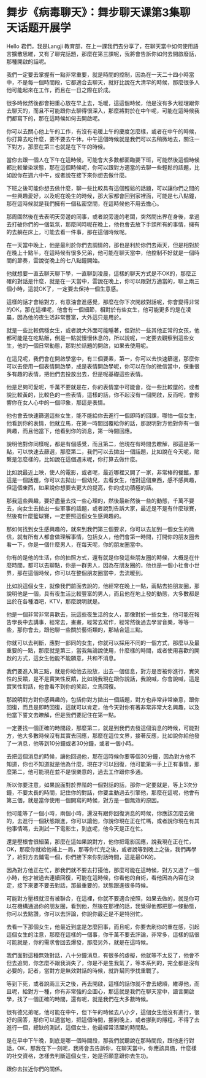 # 舞步《病毒聊天》：舞步聊天课第3集聊天话题开展学

Hello 君們，我是Langji 教育部，在上一課我們去分享了，在聊天當中如何使用語言擴散思維，又有了聊完話題，那麼在第三課呢，我將會告訴你如何去開啟廢話，那種開啟的話呢。

我們一定要去掌握有一點非常重要，就是時間的控制，因為在一天二十四小時當中，不是每一個時間段，它都適合去聊天，就好比說在大清早的時候，那麼很多人他可能起來在工作，而且在一日之際在於成。

很多時候然後都會把重心放在早上去，毛暖，這這個時候，他是沒有多大經理跟你去聊天的，而且不可能跟你去聊得很深入，那麼將對於在中午呢，可能在這時候我們都寫下的，那在這時候如何去開啟呢。

你可以去關心他上午的工作，有沒有毛暖上午的慶度怎麼樣，或者在中午的時候，你打算去吃什麼，要不要去午休，中午這個時候就是我們可以去稍微地去，關注一下對方，那麼在第三也就是在下午的時候。

當你去跟一個人在下午在這時候，可能會大多數都面臨要下班，可能然後這個時候都比較暈染狀態，那在這個時候呢，你可以跟對方適當的去聊一些輕鬆的話題，比如說你在週六中午，或者說在接下來你想去做什麼。

下班之後可能你想去做什麼，聊一些比較具有這個輕鬆的話題，可以讓你們之間的一些興趣愛好，以及呢在晚生的時候，那大家都會回到家裡面，可能是七八點鐘，那在這時候就是我們擁有一個私密空間，在這時候他不用去擔心。

那周圍然後在去表明天旁邊的同事，或者說旁邊的老闆，突然間出界在身後，拿過去打破你們的一個氣氛，那麼同時呢在晚上，他也會去放下手頭所有的事情，擁有的去躺在床上，可能去看一件事，那在這個時候呢。

在一天當中晚上，他是最利於你們去調情的，那也是利於你們去兩天，但是相對於在晚上十點半，在這時候有很多兄弟，他可能在聊天當中，他控制不好就是一個時間的節奏，雲說從晚上的七八點鐘開始。

他就想要一直去聊天聊下學，一直聊到凌晨，這樣的聊天方式是不OK的，那麼正確的對話是什麼，就是在一天當中，雲說在晚上，你可以跟對方適當的，聊上兩三個小時，這就OK了，一定要去保持一個生意感。

這樣的話才會給對方，有意油會進感覺，那麼在你下次開啟對話呢，你會變得非常的OK，那在這裡呢，他會有一個細節，相對於有些女生，他可能更多的是在凌晨，因為他的夜生活非常豐富，大外這只是用於。

就是一些比較偶穩女生，或者說大外面可能睡著，但對於一些其他正常的女孩，他都可能是在吃點飯，倒是一點就慢慢休息的，所以說呢，一定要去觀察到這些女生，他的一個日常動態，那對於話題的開啟，如果去使用呢。

在這兒呢，我們會在開啟學當中，有三個要素，第一，你可以去快速篩選，那麼你可以去使用一個表情開啟學，成是表情開啟學呢，你可以在你的微信當中，保重很多有趣的表情，把他們去投放出去，但是呢基礎這些表情。

他是足夠可愛呢，千萬不要就是在，你的表情當中可能會，從一些比較屋的，或者說比較黃的，比較色的一些表情，這樣的話，你不起沒有一個開啟，反而呢，會影響你在女人心中的一個印象，那這是表情。

他也會去快速篩選這些女生，能不能給你去進行一個即時的回課，哪怕一個女生，他看到你的表情，他就立馬，在第一時間回覆給你的話，那說明對方他對你有一個興趣，而且他當下，他看到你的消息，第一時間回應。

說明他對你同樣呢，都是有個感覺，而且第二，他現在有時間去瞭解，那這是第一點，可以快速去篩選，那麼第二，我們可以去拋出一個話題，比如說在今天呢，貼繫是怎麼樣的，比如說在這個週末呢，你打算去做什麼。

比如說最近上映，使人的電影，或者呢，最近哪裡又開了一家，非常棒的餐館，那這是一個話題，你可以去拋出一個幼兒，去看女生，他對這個東西，感不感興趣，但這個東西，如果說你想要去更大的提高，你的成功積極的話。

那我這些興趣，要好盡量去找一些心理的，然後最新然後一些的動態，千萬不要去，向女生去拋出一些軍事的話題，或者說到告訴大家，最近是不是有什麼球賽，然後有什麼籃球賽，一定要照這個女生感興趣的。

那如何找到女生感興趣的，就來到我們第三個要求，你可以去加到一個女生的微信，就有所有人都會做理解事情，包括女人，他們會第一時間，打開你的朋友圈去看一下，你是一個什麼男人，在每天呢，你的朋友圈當中。

你有的是他的生活，你的拍照方式，還有就是你發這些朋友圈的時候，大概是在什麼時間，都可以去聊點，你是一群男人，因為在朋友圈的，他也是一個小社會小世界，那在這個時候，你可以在整個朋友圈當中，去流暖到。

比如說這個女生，就像我們前面去說的，他經常在晚上一點，兩點去拍朋友圈，那說明他是一個，具有夜生活比較豐富的男人，而且他在地上發的動態，大多數都是出於在各種酒吧，KTV，那麼說明就是。

他是一個非常非常喜歡去，玩這些夜生活的女人，那像對於一些女生，他可能在報告學長中去講事，經常去，畫畫，經常去寫作，經常然後過去學習音樂，等等一些，那你會去，跟他聊一些關於藝術類的，那結合這三點。

你就可以去判斷，應對一部同的女生，你就可以採用不同的一個方式，那麼以及最重要的一點，那麼就是第三，當我無論說使用，什麼樣的時間，或者使用喜歡的開啟的方式，這女生他能不能願意，共和不消息。

我們要進入第三點，就是你給他去投放，出去一個信息，對方是否被你進行，實笑性的反饋，是不是實笑性反饋，比如說我現在跟你說話，我說喊，你會說喊，這是實笑性對話，他會看不到你的笑起，立馬回復。

那說明對方對你感興趣的，包括你對方拋出一個話題，對方也非常非常樂意，跟你回復，而且是即時回復，這就可以肯定，他今天對你有著非常非常大名興趣，以及他當下誓文去瞭解，但是我們要記住在第一點。

一定要找一個正確的時間段，那麼第二，就是到我們去發這個消息的時候，可能對方，他大多數時候沒有其實去回應，那麼在這位文界，接著反應，比如說你給他發了一消息，他等到10分鐘或者30分鐘，或者一個小時。

去把這個消息的時候，讓他回過他，那在這時候你要等個30分鐘，因為對方他不知道，你也不知道就是他為什麼，現在才可以回復，他可能第一手上正有事情，那麼第二，他可能現在並不是很樂意的，過去工作跟你多通。

所以你要注意，如果說面對於界階的一個對話的話，那你一定要就是，等上3次分鐘，不要太長的時間，記住你的對話，你要主動過去引擎他，那麼在這呢，他會有第三個，就是當你使用一個開寫的時候，對方是一個無效的原因。

他可能等了一個小時，兩個小時，還沒有跟你回復消息的時候，你應該怎麼去做的，去進行一個狀態跟進，你可以讓他，你說你現在正在忙嗎，或者說你現在有其他事情嗎，去測試一下電影生，到底呢，他今天是正在忙。

還是壓根會很細菌，那麼在這如果說對方，他你把電影回應，說我現在正在忙，OK，那麼你就給他補上一局，那等你忙完之後，或者說等到晚上之後，我們再學了，給對方去鋪電一個，你們接下來你對話時間，這是最OK的。

因為對方他正在忙，那我們就不要去打擾他，那麼可能在這時候，對方又過了一個小時，他才被過去連續回復，可能在這時候，你看他的自術，看他因為內容在決定，接下來要不要去對話，那最重要的，狀態跟進很多時候。

可能對方壓根就沒有被聯合，在這裡，你就不要適合按照，如果去做的，就是你可以在機構通過你的朋友圈，看到他，然後在那裡的話，我覺得他都把那一條動態，你可以去點讚，你可以去評論，你說你最近是不是特別忙。

去看一下那個女生，他最近到底是怎麼回事，而且呢，你要去刷你的重在感，引起這個女生的注意，那麼在這樣的一個事，你千萬不要去評論，非常多，這樣的話很可能就是，你的需求會回去爆發，那麼另外，就是在這時候。

我們面對這種無效對話，八十分鐘消息，有很多的虛擬，他就等不太反了，他會不但去追問，你怎麼不跟我消失了，你是不是生我氣了，等本系列的，完全都是沒有必要的，記者，當對方是無效對話的時候，就許幫同學找重戰了。

等到下死，或者說兩三天之後，再去開啟，這樣的話你就不會去總順，維導他，而且呢，給對方一種，你有非常強的企圖心，那這就是我們在聊天當中，語言開啟學，找了一個正確的時間，還有呢，就是我們在大多數時候。

很有德兄弟呢，他可能在中午，但下午的時候去八小夕，這個女生他沒有進行，很好的回答，那你可以適當地，把這個時間，挪到晚上，或者挪到的隱程，不得了去進行一個，總缺的測試，這個女生，他最經常活躍的時間點。

是在早中下午晚，到底是哪一個時間段，那我們就聽說在那時間段，跟他進行對話，OK，那我在下一刻呢，我將會去告訴你，在聊天當中，你應該具備，什麼樣的社交資格，怎樣去判斷這個女生，她是否願意跟你去生功。

跟你去拉近你們的關係。
